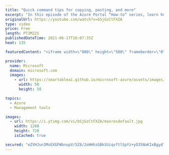 ```yaml
---
title: "Quick command tips for copying, pasting, and more"
excerpt: "In this episode of the Azure Portal “How-to” series, learn how to quickly and easily copy the current view's title, print the current view, or go full screen increasing focus on the current view.   - Try out these features in the Azure portal: https://portal.azure.com  - Keep connected on Twitter: https://twitter.com/AzurePortal"
originalUrl: https://youtube.com/watch?v=bSjGzCtFXZA
type: video
price: Free
length: PT3M22S
publishedDateTime: 2021-06-17T16:07:35Z
heat: 135

featuredContent: "<iframe width=\"800\" height=\"500\" frameborder=\"0\" src=\"https://www.youtube.com/embed/bSjGzCtFXZA\" allow=\"accelerometer; autoplay; encrypted-media; gyroscope; picture-in-picture\" allowfullscreen></iframe>"

provider:
  name: Microsoft
  domain: microsoft.com
  images:
    - url: https://smartableai.github.io/microsoft-azure/assets/images/organizations/microsoft.com-50x50.jpg
      width: 50
      height: 50

topics:
  - Azure
  - Management tools

images:
  - url: https://i.ytimg.com/vi/bSjGzCtFXZA/maxresdefault.jpg
    width: 1280
    height: 720
    isCached: true

secured: "eZVHJun3MsEXGFWbnupV/5Z8/2oHHhzGBkSUiqvftlSpYz+yO35NoKIxBgydTK12hZeDKfhY3R4obOvro9F0xlUk43tvqtozuRVP5KO26j3rLSinrz7G0b7pAHcrSvBnHuzvjYXcKZisjBwZ1qJaNrv2MCMJ9+jEXkHq6q4Up7JAQZt5lIDfH8SVolRSyyAdfAP9izlmV51eQvF5QYNcIwcvg82TNPQwX/RuyBeCaSzRp8H082lEueHf5K/cVKerX2zY8FFiWNFB0x/SpTlOU+/RtNJOXzjkniDpCV+PshACy1K22omYoFOXBamf9NimSyslYb08CslOmZuHRsWIEkFEtaFmPKVA48uwAv6x3Ki2d/Ea72FX/jBeVCfw/PmWRbh6FTDrS4FeXLC4JucOx7HJj+KuY3gHMNZVZzRIaUE=;sQf9OIkKqumfWYfiimc3uw=="
---
```


